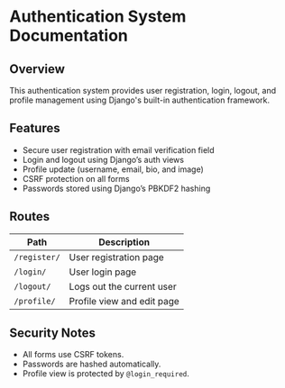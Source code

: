 # Authentication System Documentation

## Overview
This authentication system provides user registration, login, logout, and profile management using Django's built-in authentication framework.

## Features
- Secure user registration with email verification field
- Login and logout using Django’s auth views
- Profile update (username, email, bio, and image)
- CSRF protection on all forms
- Passwords stored using Django’s PBKDF2 hashing

## Routes
| Path | Description |
|------|--------------|
| `/register/` | User registration page |
| `/login/` | User login page |
| `/logout/` | Logs out the current user |
| `/profile/` | Profile view and edit page |

## Security Notes
- All forms use CSRF tokens.
- Passwords are hashed automatically.
- Profile view is protected by `@login_required`.